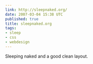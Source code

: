 ```yaml
---
link: http://sleepnaked.org/
date: 2007-03-04 15:38 UTC
published: true
title: sleepnaked.org
tags:
- sleep
- css
- webdesign
---
```


Sleeping naked and a good clean layout.

